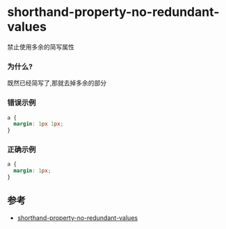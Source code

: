 # shorthand-property-no-redundant-values

禁止使用多余的简写属性

### 为什么?

既然已经简写了,那就去掉多余的部分

### 错误示例

```scss
a {
  margin: 1px 1px;
}
```

### 正确示例

```scss
a {
  margin: 1px;
}
```

## 参考

- [shorthand-property-no-redundant-values](https://stylelint.io/user-guide/rules/list/shorthand-property-no-redundant-values)
